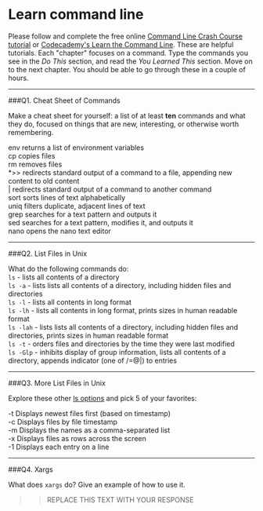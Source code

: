 # Learn command line

Please follow and complete the free online [Command Line Crash Course
tutorial](https://web.archive.org/web/20160708171659/http://cli.learncodethehardway.org/book/) or [Codecademy's Learn the Command Line](https://www.codecademy.com/learn/learn-the-command-line). These are helpful tutorials. Each "chapter" focuses on a command. Type the commands you see in the _Do This_ section, and read the _You Learned This_ section. Move on to the next chapter. You should be able to go through these in a couple of hours.

---

###Q1.  Cheat Sheet of Commands  

Make a cheat sheet for yourself: a list of at least **ten** commands and what they do, focused on things that are new, interesting, or otherwise worth remembering.

env returns a list of environment variables  
cp copies files  
rm removes files  
*>> redirects standard output of a command to a file, appending new content to old content  
| redirects standard output of a command to another command  
sort sorts lines of text alphabetically  
uniq filters duplicate, adjacent lines of text  
grep searches for a text pattern and outputs it  
sed searches for a text pattern, modifies it, and outputs it  
nano opens the nano text editor  

---

###Q2.  List Files in Unix   

What do the following commands do:  
`ls`  - lists all contents of a directory  
`ls -a`  - lists lists all contents of a directory, including hidden files and directories  
`ls -l` - lists all contents in long format  
`ls -lh` - lists all contents in long format, prints sizes in human readable format  
`ls -lah` - lists lists all contents of a directory, including hidden files and directories, prints sizes in human readable format  
`ls -t` - orders files and directories by the time they were last modified  
`ls -Glp` - inhibits display of group information, lists all contents of a directory, appends indicator (one of /=@|) to entries  

---

###Q3.  More List Files in Unix  

Explore these other [ls options](http://www.techonthenet.com/unix/basic/ls.php) and pick 5 of your favorites:

-t	Displays newest files first (based on timestamp)  
-c	Displays files by file timestamp  
-m	Displays the names as a comma-separated list  
-x	Displays files as rows across the screen  
-1	Displays each entry on a line  

---

###Q4.  Xargs   

What does `xargs` do? Give an example of how to use it.

> > REPLACE THIS TEXT WITH YOUR RESPONSE

 

